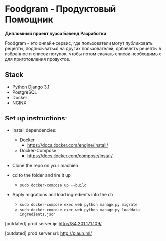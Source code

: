 # Foodgram - Продуктовый Помощник
**Дипломный проект курса Бэкенд Разработки**

Foodgram - это онлайн-сервис, где пользователи могут публиковать рецепты, 
подписываться на других пользователей, добавлять рецепты в избранное и
список покупок, чтобы потом скачать список необходимых для приготовления
продуктов.

## Stack
* Python Django 3.1
* PostgreSQL
* Docker
* NGINX 

## Set up instructions:
* Install dependencies:
    * Docker 
        * https://docs.docker.com/engine/install/
    * Docker-Compose
        * https://docs.docker.com/compose/install/

* Clone the repo on your machien

* cd to the folder and fire it up
    * ```sudo docker-compose up --build```

* Apply migrations and load ingredients into the db
    * ```sudo docker-compose exec web python manage.py migrate```
    * ```sudo docker-compose exec web python manage.py loaddata ingredients.json```


[outdated] prod server ip: http://84.201.171.109/

[outdated] prod server url: http://plaun.ml/
